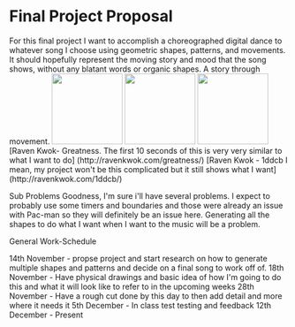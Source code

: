 
<!DOCTYPE html>
<html>
<body>

<h1>Final Project Proposal</h1>

<p> For this final project I want to accomplish a choreographed digital dance to whatever song I choose using geometric shapes, patterns, and movements. It should hopefully represent the moving story and mood that the song shows, without any blatant words or organic shapes. A story through movement.

<img src = http://images.veerle.duoh.com/uploads/design-article-images/geometric-patterns-cubes-final.png style = "width: 128px; height: 128px;">
<img src = https://s-media-cache-ak0.pinimg.com/originals/3d/b4/10/3db410e5991f1af782826b8d53eab29f.jpg style = "width: 128px; height: 128px;">
<img src = http://i.imgur.com/pj3hfT4.png style = "width: 128px; height: 128px;" >
[Raven Kwok- Greatness. The first 10 seconds of this is very very similar to what I want to do] (http://ravenkwok.com/greatness/)
[Raven Kwok - 1ddcb I mean, my project won't be this complicated but it still shows what I want] (http://ravenkwok.com/1ddcb/)

Sub Problems
Goodness, I'm sure i'll have several problems. I expect to probably use some timers and boundaries and those were already an issue with Pac-man so they will definitely be an issue here. Generating all the shapes to do what I want when I want to the music will be a problem.

General Work-Schedule

14th November - propse project and start research on how to generate multiple shapes and patterns and decide on a final song to work off of.
18th November - Have physical drawings and basic idea of how I'm going to do this and what it will look like to refer to in the upcoming weeks
28th November - Have a rough cut done by this day to then add detail and more where it needs it
5th December - In class test testing and feedback
12th December - Present
</p>

</body>
</html>
